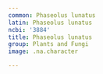 ```yaml
---
common: Phaseolus lunatus
latin: Phaseolus lunatus
ncbi: '3884'
title: Phaseolus lunatus
group: Plants and Fungi
image: .na.character

---
```

